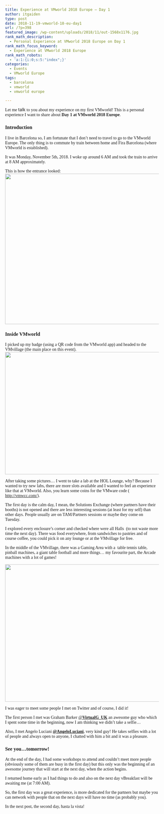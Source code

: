 ```yaml
---
title: Experience at VMworld 2018 Europe – Day 1
author: itgaiden
type: post
date: 2018-11-19-vmworld-18-eu-day1
url: /?p=398
featured_image: /wp-content/uploads/2018/11/out-1568x1176.jpg
rank_math_description:
  - Personal Experience at VMworld 2018 Europe on Day 1
rank_math_focus_keyword:
  - Experience at VMworld 2018 Europe
rank_math_robots:
  - 'a:1:{i:0;s:5:"index";}'
categories:
  - Events
  - VMworld Europe
tags:
  - barcelona
  - vmworld
  - vmworld europe

---
```

<span style="font-family: Didact Gothic; font-size: 14px;">Let me </span><span style="font-size: 14px;">talk</span> <span style="font-family: Didact Gothic; font-size: 14px;">to you about my experience on my first VMworld! This is a personal experience I want to share about <strong>Day 1 at VMworld 2018 Europe</strong>.</span>

### <span style="font-family: Didact Gothic;">Introduction</span>

<span style="font-family: Didact Gothic; font-size: 14px;">I live in Barcelona so, I am fortunate that I don&#8217;t need to travel to go to the VMworld Europe. The only thing is to commute by train between home and Fira Barcelona (where VMworld is established). </span>

<span style="font-family: Didact Gothic; font-size: 14px;">It was Monday, November 5th, 2018. I woke up around 6 AM and took the train to arrive at 8 AM approximately.</span>

<span style="font-family: Didact Gothic; font-size: 14px;">This is how the entrance looked:</span><img loading="lazy" class="alignnone size-large wp-image-441" src="http://wp.docker.localhost:8000/wp-content/uploads/2018/11/out-1024x768.jpg" alt="" width="656" height="492" srcset="http://wp.docker.localhost:8000/wp-content/uploads/2018/11/out-1024x768.jpg 1024w, http://wp.docker.localhost:8000/wp-content/uploads/2018/11/out-300x225.jpg 300w, http://wp.docker.localhost:8000/wp-content/uploads/2018/11/out-768x576.jpg 768w, http://wp.docker.localhost:8000/wp-content/uploads/2018/11/out-1536x1152.jpg 1536w, http://wp.docker.localhost:8000/wp-content/uploads/2018/11/out-1568x1176.jpg 1568w, http://wp.docker.localhost:8000/wp-content/uploads/2018/11/out.jpg 1600w" sizes="(max-width: 656px) 100vw, 656px" />

### <span style="font-family: Didact Gothic;">Inside VMworld</span>

<span style="font-family: Didact Gothic; font-size: 14px;">I picked up my badge (using a QR code from the VMworld app) and headed to the VMvillage (the main place on this event). </span><img loading="lazy" class="alignnone wp-image-439 size-large" src="http://wp.docker.localhost:8000/wp-content/uploads/2018/11/vmworld_hor-1024x624.jpg" alt="" width="656" height="400" srcset="http://wp.docker.localhost:8000/wp-content/uploads/2018/11/vmworld_hor-1024x624.jpg 1024w, http://wp.docker.localhost:8000/wp-content/uploads/2018/11/vmworld_hor-300x183.jpg 300w, http://wp.docker.localhost:8000/wp-content/uploads/2018/11/vmworld_hor-768x468.jpg 768w, http://wp.docker.localhost:8000/wp-content/uploads/2018/11/vmworld_hor-1536x936.jpg 1536w, http://wp.docker.localhost:8000/wp-content/uploads/2018/11/vmworld_hor-2048x1248.jpg 2048w, http://wp.docker.localhost:8000/wp-content/uploads/2018/11/vmworld_hor-1568x955.jpg 1568w" sizes="(max-width: 656px) 100vw, 656px" />

<span style="font-family: Didact Gothic;"><span style="font-size: 14px;">After taking some pictures&#8230; I went to take a lab at the HOL Lounge, why? Because I wanted to try new labs, there are more slots available and I wanted to feel an experience like that at VMworld. Also, you learn some coins for the </span><span style="font-size: 14px;">VMware code ( <a href="http://vmwcc.com/">http://vmwcc.com/</a></span>)<span style="font-size: 14px;">.</span></span>

<span style="font-family: Didact Gothic; font-size: 14px;">The first day is the calm day, I mean, the Solutions Exchange (where partners have their booths) is not opened and there are less interesting sessions (at least for my self) than other days. People usually are on TAM/Partners sessions or maybe they come on Tuesday.</span>

<span style="font-family: Didact Gothic;"><span style="font-size: 14px;">I explored every enclosure&#8217;s corner and checked where were all Halls  (to not waste more time </span><span style="font-size: 14px;">the next day). There was food everywhere, from sandwiches to pastries and of course coffee, you could pick it on any lounge or at the VMvillage for free.<br /> </span></span>

<span style="font-family: Didact Gothic; font-size: 14px;">In the middle of the VMvillage, there was a Gaming Area with a  table tennis table, pinball machines, a giant table football and more things&#8230; my favourite part, the Arcade machines with a lot of games!<br /> </span>

<img loading="lazy" class="alignnone wp-image-452" src="http://wp.docker.localhost:8000/wp-content/uploads/2018/10/arcademachines-1024x768.jpeg" alt="" width="599" height="449" srcset="http://wp.docker.localhost:8000/wp-content/uploads/2018/10/arcademachines-1024x768.jpeg 1024w, http://wp.docker.localhost:8000/wp-content/uploads/2018/10/arcademachines-300x225.jpeg 300w, http://wp.docker.localhost:8000/wp-content/uploads/2018/10/arcademachines-768x576.jpeg 768w, http://wp.docker.localhost:8000/wp-content/uploads/2018/10/arcademachines.jpeg 1440w" sizes="(max-width: 599px) 100vw, 599px" /> 

<span style="font-family: Didact Gothic;"><span style="font-size: 14px;">I was eager to meet some people I met on Twitter and of </span><span style="font-size: 14px;">course, I did it!</span></span>

<span style="font-size: 14px; font-family: Didact Gothic;">The first person I met was Graham Barker <a class="ProfileHeaderCard-screennameLink u-linkComplex js-nav" href="https://twitter.com/VirtualG_UK"><span class="username u-dir" dir="ltr">@<b class="u-linkComplex-target">VirtualG_UK</b></span></a> an awesome guy who which I spent some time in the beginning, now I am thinking we didn&#8217;t take a selfie&#8230;</span>

<span style="font-family: Didact Gothic; font-size: 14px;">Also, I met Angelo Luciani <a href="http://twitter.com/AngeloLuciani"><strong>@AngeloLuciani</strong></a>, very kind guy! He takes selfies with a lot of people and always open to anyone, I chatted with him a bit and it was a pleasure.<br /> </span>

### <span style="font-family: Didact Gothic;">See you&#8230;tomorrow!</span>

<span style="font-size: 14px; font-family: Didact Gothic;">At the end of the day, I had some workshops to attend and couldn&#8217;t meet more people (obviously some of them are busy in the first day) but this only was the beginning of an awesome journey that will start at the next day, when the action begins.<br /> </span>

<span style="font-size: 14px; font-family: Didact Gothic;">I returned home early as I had things to do and also on the next day vBreakfast will be awaiting me (at 7:00 AM). </span>

<span style="font-size: 14px; font-family: Didact Gothic;">So, the first day was a great experience, is more dedicated for the partners but maybe you can network with people that on the next days will have no time (as probably you).<br /> </span>

<span style="font-family: Didact Gothic; font-size: 14px;">In the next post, the second day, hasta la vista!</span>